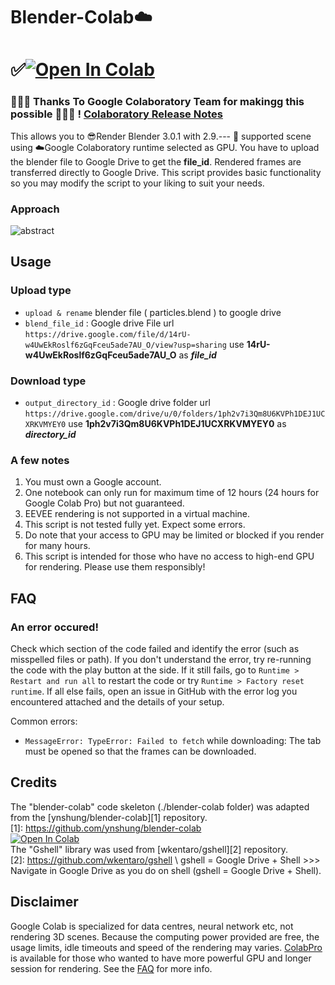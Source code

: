 # Blender-Colab☁️
# ✅<a href="https://colab.research.google.com/github/1kaiser/blender-colab/blob/master/BlenderColab.ipynb" target="_parent"><img src="https://colab.research.google.com/assets/colab-badge.svg" alt="Open In Colab"/></a>

### 🥳🥳👏 Thanks To Google Colaboratory Team for makingg this possible 🥳🥳🥳 ! [Colaboratory Release Notes](https://colab.research.google.com/notebooks/relnotes.ipynb)



This allows you to 😎Render Blender 3.0.1 with 2.9.--- 🙂 supported scene using ☁️Google Colaboratory runtime selected as GPU.
You have to upload the blender file to Google Drive to get the **file_id**. Rendered frames are transferred directly to Google Drive.
This script provides basic functionality so you may modify the script to your liking to suit your needs.

### Approach 
![abstract](https://user-images.githubusercontent.com/26379748/154967374-47a122f3-43e1-4bd8-92ef-51b130253567.png)

## Usage
### Upload type
* `upload & rename` blender file ( particles.blend ) to google drive
* `blend_file_id` : Google drive File url `https://drive.google.com/file/d/14rU-w4UwEkRoslf6zGqFceu5ade7AU_O/view?usp=sharing` use **14rU-w4UwEkRoslf6zGqFceu5ade7AU_O** as ***file_id***

### Download type
* `output_directory_id` : Google drive folder url `https://drive.google.com/drive/u/0/folders/1ph2v7i3Qm8U6KVPh1DEJ1UCXRKVMYEY0` use **1ph2v7i3Qm8U6KVPh1DEJ1UCXRKVMYEY0** as ***directory_id***

### A few notes
1. You must own a Google account.
2. One notebook can only run for maximum time of 12 hours (24 hours for Google Colab Pro) but not guaranteed.
3. EEVEE rendering is not supported in a virtual machine.
4. This script is not tested fully yet. Expect some errors.
5. Do note that your access to GPU may be limited or blocked if you render for many hours.
6. This script is intended for those who have no access to high-end GPU for rendering. Please use them responsibly!

## FAQ
### An error occured!
Check which section of the code failed and identify the error (such as misspelled files or path). If you don't understand the error, try re-running the code with the play button at the side. If it still fails, go to `Runtime > Restart and run all` to restart the code or try `Runtime > Factory reset runtime`. If all else fails, open an issue in GitHub with the error log you encountered attached and the details of your setup.

Common errors:
* `MessageError: TypeError: Failed to fetch` while downloading: The tab must be opened so that the frames can be downloaded.

## Credits

The "blender-colab" code skeleton (./blender-colab folder) was adapted from the [ynshung/blender-colab][1] repository.\
[1]: https://github.com/ynshung/blender-colab \
    <a href="https://colab.research.google.com/github/ynshung/blender-colab/blob/master/blender_render.ipynb" target="_parent"><img src="https://colab.research.google.com/assets/colab-badge.svg" alt="Open In Colab"/></a>  \
The "Gshell" library was used from [wkentaro/gshell][2] repository.\
[2]: https://github.com/wkentaro/gshell \ 
    gshell = Google Drive + Shell >>> Navigate in Google Drive as you do on shell (gshell = Google Drive + Shell).

## Disclaimer
Google Colab is specialized for data centres, neural network etc, not rendering 3D scenes. Because the computing power provided are free, the usage limits, idle timeouts and speed of the rendering may varies. [ColabPro](https://colab.research.google.com/signup) is available for those who wanted to have more powerful GPU and longer session for rendering. See the [FAQ](https://research.google.com/colaboratory/faq.html) for more info.
